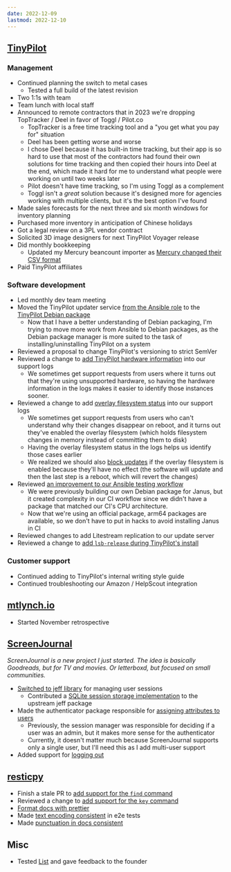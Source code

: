 ```yaml
---
date: 2022-12-09
lastmod: 2022-12-10
---
```


## [TinyPilot](https://tinypilotkvm.com)

### Management

- Continued planning the switch to metal cases
  - Tested a full build of the latest revision
- Two 1:1s with team
- Team lunch with local staff
- Announced to remote contractors that in 2023 we're dropping TopTracker / Deel in favor of Toggl / Pilot.co
  - TopTracker is a free time tracking tool and a "you get what you pay for" situation
  - Deel has been getting worse and worse
  - I chose Deel because it has built-in time tracking, but their app is so hard to use that most of the contractors had found their own solutions for time tracking and then copied their hours into Deel at the end, which made it hard for me to understand what people were working on until two weeks later
  - Pilot doesn't have time tracking, so I'm using Toggl as a complement
  - Toggl isn't a _great_ solution because it's designed more for agencies working with multiple clients, but it's the best option I've found
- Made sales forecasts for the next three and six month windows for inventory planning
- Purchased more inventory in anticipation of Chinese holidays
- Got a legal review on a 3PL vendor contract
- Solicited 3D image designers for next TinyPilot Voyager release
- Did monthly bookkeeping
  - Updated my Mercury beancount importer as [Mercury changed their CSV format](https://github.com/mtlynch/beancount-mercury/pull/55)
- Paid TinyPilot affiliates

### Software development

- Led monthly dev team meeting
- Moved the TinyPilot updater service [from the Ansible role](https://github.com/tiny-pilot/tinypilot/pull/1225) to the [TinyPilot Debian package](https://github.com/tiny-pilot/ansible-role-tinypilot/pull/241)
  - Now that I have a better understanding of Debian packaging, I'm trying to move more work from Ansible to Debian packages, as the Debian package manager is more suited to the task of installing/uninstalling TinyPilot on a system
- Reviewed a proposal to change TinyPilot's versioning to strict SemVer
- Reviewed a change to [add TinyPilot hardware information](https://github.com/tiny-pilot/tinypilot/pull/1227) into our support logs
  - We sometimes get support requests from users where it turns out that they're using unsupported hardware, so having the hardware information in the logs makes it easier to identify those instances sooner.
- Reviewed a change to add [overlay filesystem status](https://github.com/tiny-pilot/tinypilot/pull/1218) into our support logs
  - We sometimes get support requests from users who can't understand why their changes disappear on reboot, and it turns out they've enabled the overlay filesystem (which holds filesystem changes in memory instead of committing them to disk)
  - Having the overlay filesystem status in the logs helps us identify those cases earlier
  - We realized we should also [block updates](https://github.com/tiny-pilot/tinypilot/issues/1206) if the overlay filesystem is enabled because they'll have no effect (the software will update and then the last step is a reboot, which will revert the changes)
- Reviewed [an improvement to our Ansible testing workflow](https://github.com/tiny-pilot/ansible-role-tinypilot/pull/240)
  - We were previously building our own Debian package for Janus, but it created complexity in our CI workflow since we didn't have a package that matched our CI's CPU architecture.
  - Now that we're using an official package, arm64 packages are available, so we don't have to put in hacks to avoid installing Janus in CI
- Reviewed changes to add Litestream replication to our update server
- Reviewed a change to [add `lsb-release` during TinyPilot's install](https://github.com/tiny-pilot/tinypilot/pull/1215)

### Customer support

- Continued adding to TinyPilot's internal writing style guide
- Continued troubleshooting our Amazon / HelpScout integration

## [mtlynch.io](https://mtlynch.io)

- Started November retrospective

## [ScreenJournal](https://thescreenjournal.com/)

_ScreenJournal is a new project I just started. The idea is basically Goodreads, but for TV and movies. Or letterboxd, but focused on small communities._

- [Switched to jeff library](https://github.com/mtlynch/screenjournal/pull/79) for managing user sessions
  - Contributed a [SQLite session storage implementation](https://github.com/abraithwaite/jeff/pull/32) to the upstream jeff package
- Made the authenticator package responsible for [assigning attributes to users](https://github.com/mtlynch/screenjournal/pull/82)
  - Previously, the session manager was responsible for deciding if a user was an admin, but it makes more sense for the authenticator
  - Currently, it doesn't matter much because ScreenJournal supports only a single user, but I'll need this as I add multi-user support
- Added support for [logging out](https://github.com/mtlynch/screenjournal/pull/80)

## [resticpy](https://github.com/mtlynch/resticpy)

- Finish a stale PR to [add support for the `find` command](https://github.com/mtlynch/resticpy/pull/104)
- Reviewed a change to [add support for the `key` command](https://github.com/mtlynch/resticpy/pull/101)
- [Format docs with prettier](https://github.com/mtlynch/resticpy/pull/103)
- Made [text encoding consistent](https://github.com/mtlynch/resticpy/pull/106) in e2e tests
- Made [punctuation in docs consistent](https://github.com/mtlynch/resticpy/pull/102)

## Misc

- Tested [List](https://trylist.io/) and gave feedback to the founder
